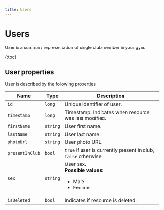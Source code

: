 ```yaml
---
title: Users
---
```


# Users

User is a summary representation of single club member in your gym.
 

{:toc}


## <a name="properties"></a>User properties

User is described by the following properties

Name            				| Type      				| Description
--------------------------------|---------------------------|----------------------
`id`            				|`long`     				| Unique identifier of user.
`timestamp`    					|`long`     				| Timestamp. Indicates when resource was last modified.
`firstName`     				|`string`   				| User first name.
`lastName`        				|`string`   				| User last name.
`photoUrl`						|`string`					| User photo URL.
`presentInClub`                 |`bool`                     | `true` if user is currently present in club, `false` otherwise.
`sex`          					|`string`   				| User sex. <br><strong>Possible values</strong>: <br><ul><li>Male</li><li>Female</li></ul>
`isDeleted`     				|`bool`                 	| Indicates if resource is deleted.



